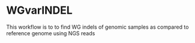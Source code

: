 # WGvarINDEL
This workflow is to to find WG indels of genomic samples as compared to reference genome using NGS reads
